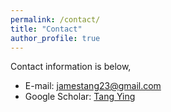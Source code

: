 ```yaml
---
permalink: /contact/
title: "Contact"
author_profile: true
---
```

Contact information is below,

* E-mail: jamestang23@gmail.com
* Google Scholar: [Tang Ying](https://scholar.google.com/citations?user=-5bbqWsAAAAJ&hl=en)

